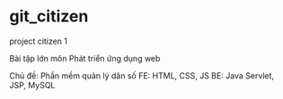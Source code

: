 # git_citizen
project citizen 1

Bài tập lớn môn Phát triển ứng dụng web

Chủ đề: Phần mềm quản lý dân số
FE: HTML, CSS, JS
BE: Java Servlet, JSP, MySQL
